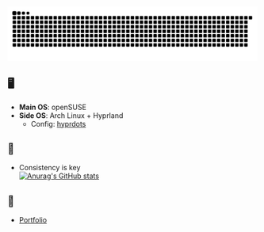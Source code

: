 

[![Snake animation](https://raw.githubusercontent.com/ardszsantos/ardszsantos/output/snake.svg)](https://github.com/ardszsantos/ardszsantos)

## 🖥️ 
- **Main OS**: openSUSE
- **Side OS**: Arch Linux + Hyprland
  - Config: [hyprdots](https://github.com/prasanthrangan/hyprdots)

## 🌱 
- Consistency is key <br/>
[![Anurag's GitHub stats](https://github-readme-stats.vercel.app/api?username=ardszsantos)](https://github.com/anuraghazra/github-readme-stats)
 

## 🔗 
- [Portfolio](https://portifolio-senai.vercel.app/)

